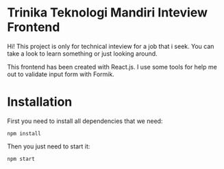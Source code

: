 # Trinika Teknologi Mandiri Inteview Frontend

Hi! This project is only for technical inteview for a job that i seek. You can take a look to learn something or just looking around.

This frontend has been created with React.js. I use some tools for help me out to validate input form with Formik.

# Installation

First you need to install all dependencies that we need:

    npm install

Then you just need to start it:

    npm start